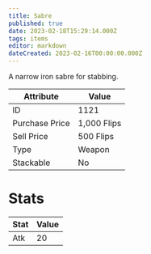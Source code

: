 ```yaml
---
title: Sabre
published: true
date: 2023-02-18T15:29:14.000Z
tags: items
editor: markdown
dateCreated: 2023-02-16T00:00:00.000Z
---
```


A narrow iron sabre for stabbing.

|Attribute|Value|
|-|-|
|ID|1121|
|Purchase Price|1,000 Flips|
|Sell Price|500 Flips|
|Type|Weapon|
|Stackable|No|

# Stats
|Stat|Value|
|-|-|
|Atk|20|
